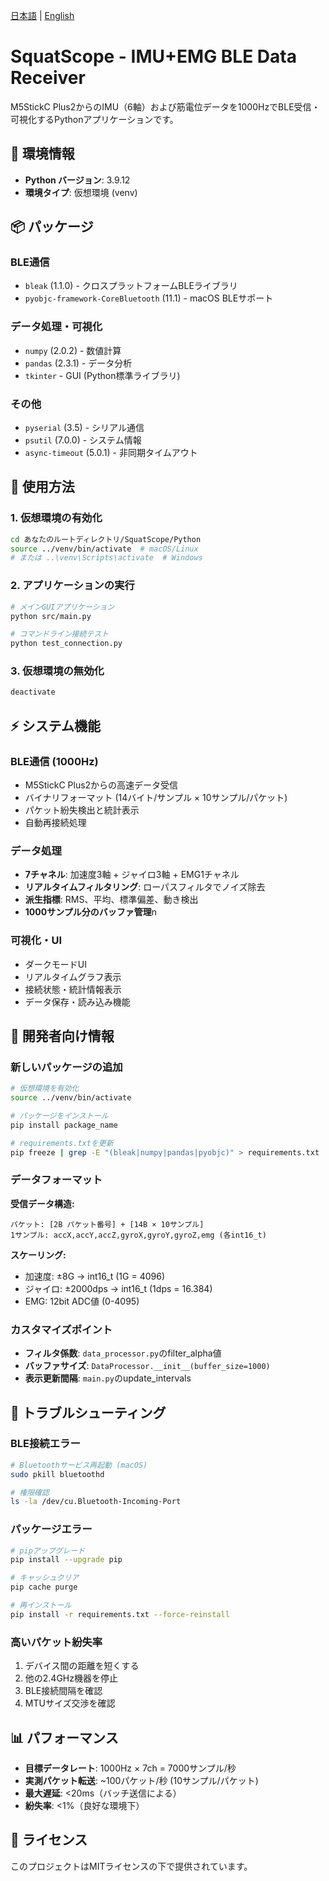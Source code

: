 [日本語](README-JP.md) | [English](README.md)

# SquatScope - IMU+EMG BLE Data Receiver

M5StickC Plus2からのIMU（6軸）および筋電位データを1000HzでBLE受信・可視化するPythonアプリケーションです。

## 🔧 環境情報

- **Python バージョン**: 3.9.12
- **環境タイプ**: 仮想環境 (venv)

## 📦 パッケージ

### BLE通信
- `bleak` (1.1.0) - クロスプラットフォームBLEライブラリ
- `pyobjc-framework-CoreBluetooth` (11.1) - macOS BLEサポート

### データ処理・可視化
- `numpy` (2.0.2) - 数値計算
- `pandas` (2.3.1) - データ分析
- `tkinter` - GUI (Python標準ライブラリ)

### その他
- `pyserial` (3.5) - シリアル通信
- `psutil` (7.0.0) - システム情報
- `async-timeout` (5.0.1) - 非同期タイムアウト

## 🚀 使用方法

### 1. 仮想環境の有効化

```bash
cd あなたのルートディレクトリ/SquatScope/Python
source ../venv/bin/activate  # macOS/Linux
# または ..\venv\Scripts\activate  # Windows
```

### 2. アプリケーションの実行

```bash
# メインGUIアプリケーション
python src/main.py

# コマンドライン接続テスト
python test_connection.py
```

### 3. 仮想環境の無効化

```bash
deactivate
```


## ⚡ システム機能

### BLE通信 (1000Hz)
- M5StickC Plus2からの高速データ受信
- バイナリフォーマット (14バイト/サンプル × 10サンプル/パケット)
- パケット紛失検出と統計表示
- 自動再接続処理

### データ処理
- **7チャネル**: 加速度3軸 + ジャイロ3軸 + EMG1チャネル
- **リアルタイムフィルタリング**: ローパスフィルタでノイズ除去
- **派生指標**: RMS、平均、標準偏差、動き検出
- **1000サンプル分のバッファ管理**n

### 可視化・UI
- ダークモードUI
- リアルタイムグラフ表示
- 接続状態・統計情報表示
- データ保存・読み込み機能

## 🔧 開発者向け情報

### 新しいパッケージの追加

```bash
# 仮想環境を有効化
source ../venv/bin/activate

# パッケージをインストール
pip install package_name

# requirements.txtを更新
pip freeze | grep -E "(bleak|numpy|pandas|pyobjc)" > requirements.txt
```

### データフォーマット

**受信データ構造:**
```
パケット: [2B パケット番号] + [14B × 10サンプル]
1サンプル: accX,accY,accZ,gyroX,gyroY,gyroZ,emg (各int16_t)
```

**スケーリング:**
- 加速度: ±8G → int16_t (1G = 4096)
- ジャイロ: ±2000dps → int16_t (1dps = 16.384)  
- EMG: 12bit ADC値 (0-4095)

### カスタマイズポイント

- **フィルタ係数**: `data_processor.py`のfilter_alpha値
- **バッファサイズ**: `DataProcessor.__init__(buffer_size=1000)`
- **表示更新間隔**: `main.py`のupdate_intervals

## 🐛 トラブルシューティング

### BLE接続エラー
```bash
# Bluetoothサービス再起動 (macOS)
sudo pkill bluetoothd

# 権限確認
ls -la /dev/cu.Bluetooth-Incoming-Port
```

### パッケージエラー
```bash
# pipアップグレード
pip install --upgrade pip

# キャッシュクリア
pip cache purge

# 再インストール
pip install -r requirements.txt --force-reinstall
```

### 高いパケット紛失率
1. デバイス間の距離を短くする
2. 他の2.4GHz機器を停止
3. BLE接続間隔を確認
4. MTUサイズ交渉を確認

## 📊 パフォーマンス

- **目標データレート**: 1000Hz × 7ch = 7000サンプル/秒
- **実測パケット転送**: ~100パケット/秒 (10サンプル/パケット)
- **最大遅延**: <20ms（バッチ送信による）
- **紛失率**: <1%（良好な環境下）

## 📝 ライセンス

このプロジェクトはMITライセンスの下で提供されています。

